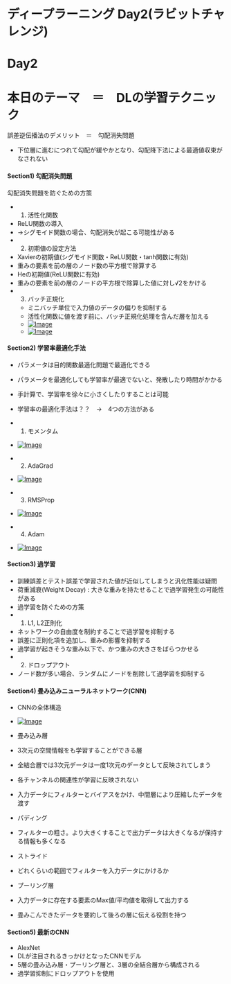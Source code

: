 # ディープラーニング Day2(ラビットチャレンジ)

# Day2
# 本日のテーマ　＝　DLの学習テクニック

誤差逆伝播法のデメリット　＝　勾配消失問題<br>
- 下位層に進むにつれて勾配が緩やかとなり、勾配降下法による最適値収束がなされない

#### Section1) 勾配消失問題 
勾配消失問題を防ぐための方策<br>
- 1. 活性化関数
 - ReLU関数の導入
  - →シグモイド関数の場合、勾配消失が起こる可能性がある
- 2. 初期値の設定方法
 - Xavierの初期値(シグモイド関数・ReLU関数・tanh関数に有効)
  - 重みの要素を前の層のノード数の平方根で除算する
 - Heの初期値(ReLU関数に有効)
  - 重みの要素を前の層のノードの平方根で除算した値に対し√2をかける
- 3. バッチ正規化
  - ミニバッチ単位で入力値のデータの偏りを抑制する
  - 活性化関数に値を渡す前に、バッチ正規化処理を含んだ層を加える
  - [![Image](https://gyazo.com/bd6f1c0bea11ec1c14173ff049b1cb61/thumb/1000)](https://gyazo.com/bd6f1c0bea11ec1c14173ff049b1cb61)
  - [![Image](https://gyazo.com/b3e1f4eff546f499a9b36664a4c8e345/thumb/1000)](https://gyazo.com/b3e1f4eff546f499a9b36664a4c8e345)

#### Section2) 学習率最適化手法 
- パラメータは目的関数最適化問題で最適化できる
- パラメータを最適化しても学習率が最適でないと、発散したり時間がかかる
- 手計算で、学習率を徐々に小さくしたりすることは可能
- 学習率の最適化手法は？？　→　4つの方法がある
- 1. モメンタム
 - [![Image](https://gyazo.com/4de7a1ca6114cd23140e3017bd951011/thumb/1000)](https://gyazo.com/4de7a1ca6114cd23140e3017bd951011)
- 2. AdaGrad
 - [![Image](https://gyazo.com/f1fe6ced837fe54d4e309b5aa51d653d/thumb/1000)](https://gyazo.com/f1fe6ced837fe54d4e309b5aa51d653d)

- 3. RMSProp
 - [![Image](https://gyazo.com/b6f5ad54b224e8f56cadfd068b08650b/thumb/1000)](https://gyazo.com/b6f5ad54b224e8f56cadfd068b08650b)
- 4. Adam
 - [![Image](https://gyazo.com/79caa5f633ed48a854ff121e81e133d1/thumb/1000)](https://gyazo.com/79caa5f633ed48a854ff121e81e133d1)

#### Section3) 過学習 
- 訓練誤差とテスト誤差で学習された値が近似してしまうと汎化性能は疑問
- 荷重減衰(Weight Decay) : 大きな重みを持たせることで過学習発生の可能性がある
- 過学習を防ぐための方策
- 1. L1, L2正則化
 - ネットワークの自由度を制約することで過学習を抑制する
 - 誤差に正則化項を追加し、重みの影響を抑制する
 - 過学習が起きそうな重み以下で、かつ重みの大きさをばらつかせる
- 2. ドロップアウト
 - ノード数が多い場合、ランダムにノードを削除して過学習を抑制する
#### Section4) 畳み込みニューラルネットワーク(CNN) 
- CNNの全体構造
- [![Image](https://gyazo.com/0a6f743bdf1d2b752aaeadb075724265/thumb/1000)](https://gyazo.com/0a6f743bdf1d2b752aaeadb075724265)

- 畳み込み層
 - 3次元の空間情報をも学習することができる層
 - 全結合層では3次元データは一度1次元のデータとして反映されてしまう
 - 各チャンネルの関連性が学習に反映されない
 - 入力データにフィルターとバイアスをかけ、中間層により圧縮したデータを渡す
  - パディング
   - フィルターの粗さ。より大きくすることで出力データは大きくなるが保持する情報も多くなる
  - ストライド
   - どれくらいの範囲でフィルターを入力データにかけるか
- プーリング層
 - 入力データに存在する要素のMax値/平均値を取得して出力する
 - 畳みこんできたデータを要約して後ろの層に伝える役割を持つ
#### Section5) 最新のCNN 
- AlexNet
 - DLが注目されるきっかけとなったCNNモデル
 - 5層の畳み込み層・プーリング層と、3層の全結合層から構成される
 - 過学習抑制にドロップアウトを使用
